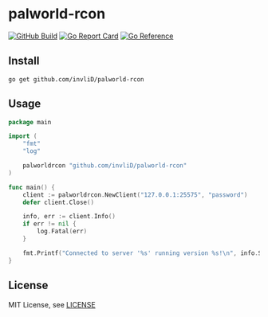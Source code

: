 # palworld-rcon
[![GitHub Build](https://github.com/invliD/palworld-rcon/actions/workflows/go.yml/badge.svg?branch=master)](https://github.com/invliD/palworld-rcon/actions)
[![Go Report Card](https://goreportcard.com/badge/github.com/invliD/palworld-rcon)](https://goreportcard.com/report/github.com/invliD/palworld-rcon)
[![Go Reference](https://pkg.go.dev/badge/github.com/invliD/palworld-rcon.svg)](https://pkg.go.dev/github.com/invliD/palworld-rcon)

## Install
```shell
go get github.com/invliD/palworld-rcon
```

## Usage
```go
package main

import (
	"fmt"
	"log"

	palworldrcon "github.com/invliD/palworld-rcon"
)

func main() {
	client := palworldrcon.NewClient("127.0.0.1:25575", "password")
	defer client.Close()

	info, err := client.Info()
	if err != nil {
		log.Fatal(err)
	}

	fmt.Printf("Connected to server '%s' running version %s!\n", info.ServerName, info.Version)
}
```

## License
MIT License, see [LICENSE](LICENSE)
